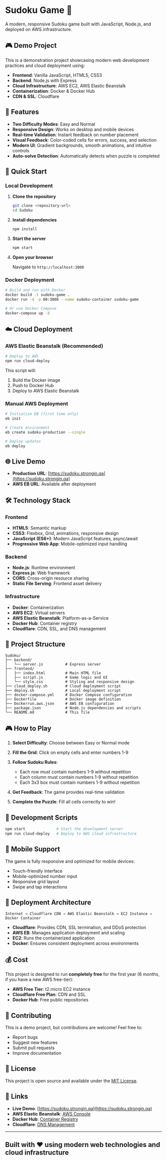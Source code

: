 # Sudoku Game 🧩

A modern, responsive Sudoku game built with JavaScript, Node.js, and deployed on AWS infrastructure.

## 🎮 Demo Project

This is a demonstration project showcasing modern web development practices and cloud deployment using:

- **Frontend**: Vanilla JavaScript, HTML5, CSS3
- **Backend**: Node.js with Express
- **Cloud Infrastructure**: AWS EC2, AWS Elastic Beanstalk
- **Containerization**: Docker & Docker Hub
- **CDN & SSL**: Cloudflare

## 🎯 Features

- **Two Difficulty Modes**: Easy and Normal
- **Responsive Design**: Works on desktop and mobile devices
- **Real-time Validation**: Instant feedback on number placement
- **Visual Feedback**: Color-coded cells for errors, success, and selection
- **Modern UI**: Gradient backgrounds, smooth animations, and intuitive controls
- **Auto-solve Detection**: Automatically detects when puzzle is completed

## 🚀 Quick Start

### Local Development

1. **Clone the repository**

   ```bash
   git clone <repository-url>
   cd Sudoku
   ```

2. **Install dependencies**

   ```bash
   npm install
   ```

3. **Start the server**

   ```bash
   npm start
   ```

4. **Open your browser**

   Navigate to `http://localhost:3000`

### Docker Deployment

```bash
# Build and run with Docker
docker build -t sudoku-game .
docker run -d -p 80:3000 --name sudoku-container sudoku-game

# Or use Docker Compose
docker-compose up -d
```

## ☁️ Cloud Deployment

### AWS Elastic Beanstalk (Recommended)

```bash
# Deploy to AWS
npm run cloud-deploy
```

This script will:

1. Build the Docker image
2. Push to Docker Hub
3. Deploy to AWS Elastic Beanstalk

### Manual AWS Deployment

```bash
# Initialize EB (first time only)
eb init

# Create environment
eb create sudoku-production --single

# Deploy updates
eb deploy
```

## 🌐 Live Demo

- **Production URL**: [https://sudoku.strongin.qa](https://sudoku.strongin.qa)
- **AWS EB URL**: Available after deployment

## 🛠️ Technology Stack

### Frontend

- **HTML5**: Semantic markup
- **CSS3**: Flexbox, Grid, animations, responsive design
- **JavaScript (ES6+)**: Modern JavaScript features, async/await
- **Progressive Web App**: Mobile-optimized input handling

### Backend

- **Node.js**: Runtime environment
- **Express.js**: Web framework
- **CORS**: Cross-origin resource sharing
- **Static File Serving**: Frontend asset delivery

### Infrastructure

- **Docker**: Containerization
- **AWS EC2**: Virtual servers
- **AWS Elastic Beanstalk**: Platform-as-a-Service
- **Docker Hub**: Container registry
- **Cloudflare**: CDN, SSL, and DNS management

## 📁 Project Structure

```text
Sudoku/
├── backend/
│   └── server.js          # Express server
├── frontend/
│   ├── index.html         # Main HTML file
│   ├── script.js          # Game logic and UI
│   └── style.css          # Styling and responsive design
├── cloud_deploy.sh        # Cloud deployment script
├── deploy.sh              # Local deployment script
├── docker-compose.yml     # Docker Compose configuration
├── Dockerfile             # Docker image definition
├── Dockerrun.aws.json     # AWS EB configuration
├── package.json           # Node.js dependencies and scripts
└── README.md              # This file
```

## 🎮 How to Play

1. **Select Difficulty**: Choose between Easy or Normal mode
2. **Fill the Grid**: Click on empty cells and enter numbers 1-9
3. **Follow Sudoku Rules**:

   - Each row must contain numbers 1-9 without repetition
   - Each column must contain numbers 1-9 without repetition
   - Each 3x3 box must contain numbers 1-9 without repetition
4. **Get Feedback**: The game provides real-time validation
5. **Complete the Puzzle**: Fill all cells correctly to win!

## 🔧 Development Scripts

```bash
npm start              # Start the development server
npm run cloud-deploy   # Deploy to AWS cloud infrastructure
```

## 📱 Mobile Support

The game is fully responsive and optimized for mobile devices:

- Touch-friendly interface
- Mobile-optimized number input
- Responsive grid layout
- Swipe and tap interactions

## 🚀 Deployment Architecture

```text
Internet → Cloudflare CDN → AWS Elastic Beanstalk → EC2 Instance → Docker Container
```

- **Cloudflare**: Provides CDN, SSL termination, and DDoS protection
- **AWS EB**: Manages application deployment and scaling
- **EC2**: Runs the containerized application
- **Docker**: Ensures consistent deployment across environments

## 💰 Cost

This project is designed to run **completely free** for the first year (6 months, if you have a new AWS free-tier):

- **AWS Free Tier**: t2.micro EC2 instance
- **Cloudflare Free Plan**: CDN and SSL
- **Docker Hub**: Free public repositories

## 🤝 Contributing

This is a demo project, but contributions are welcome! Feel free to:

- Report bugs
- Suggest new features
- Submit pull requests
- Improve documentation

## 📄 License

This project is open source and available under the [MIT License](LICENSE).

## 🔗 Links

- **Live Demo**: [https://sudoku.strongin.qa](https://sudoku.strongin.qa)
- **AWS Elastic Beanstalk**: [AWS Console](https://console.aws.amazon.com/elasticbeanstalk/)
- **Docker Hub**: [Container Registry](https://hub.docker.com/)
- **Cloudflare**: [DNS Management](https://dash.cloudflare.com/)

---

## Built with ❤️ using modern web technologies and cloud infrastructure
